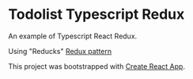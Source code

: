# Todolist Typescript Redux

An example of Typescript React Redux.

Using "Reducks" [Redux pattern](https://github.com/erikras/ducks-modular-redux)

This project was bootstrapped with [Create React App](https://github.com/facebookincubator/create-react-app).